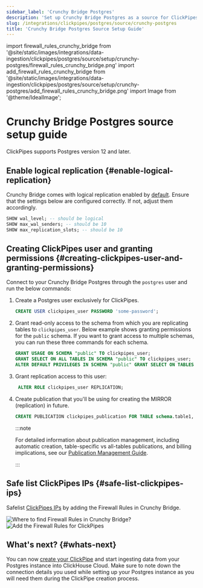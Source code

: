 ```yaml
---
sidebar_label: 'Crunchy Bridge Postgres'
description: 'Set up Crunchy Bridge Postgres as a source for ClickPipes'
slug: /integrations/clickpipes/postgres/source/crunchy-postgres
title: 'Crunchy Bridge Postgres Source Setup Guide'
---
```


import firewall_rules_crunchy_bridge from '@site/static/images/integrations/data-ingestion/clickpipes/postgres/source/setup/crunchy-postgres/firewall_rules_crunchy_bridge.png'
import add_firewall_rules_crunchy_bridge from '@site/static/images/integrations/data-ingestion/clickpipes/postgres/source/setup/crunchy-postgres/add_firewall_rules_crunchy_bridge.png'
import Image from '@theme/IdealImage';

# Crunchy Bridge Postgres source setup guide

ClickPipes supports Postgres version 12 and later.

## Enable logical replication {#enable-logical-replication}

Crunchy Bridge comes with logical replication enabled by [default](https://docs.crunchybridge.com/how-to/logical-replication). Ensure that the settings below are configured correctly. If not, adjust them accordingly.

```sql
SHOW wal_level; -- should be logical
SHOW max_wal_senders; -- should be 10
SHOW max_replication_slots; -- should be 10
```

## Creating ClickPipes user and granting permissions {#creating-clickpipes-user-and-granting-permissions}

Connect to your Crunchy Bridge Postgres through the `postgres` user and run the below commands:

1. Create a Postgres user exclusively for ClickPipes.

    ```sql
    CREATE USER clickpipes_user PASSWORD 'some-password';
    ```

2. Grant read-only access to the schema from which you are replicating tables to `clickpipes_user`. Below example shows granting permissions for the `public` schema. If you want to grant access to multiple schemas, you can run these three commands for each schema.

    ```sql
    GRANT USAGE ON SCHEMA "public" TO clickpipes_user;
    GRANT SELECT ON ALL TABLES IN SCHEMA "public" TO clickpipes_user;
    ALTER DEFAULT PRIVILEGES IN SCHEMA "public" GRANT SELECT ON TABLES TO clickpipes_user;
    ```

3. Grant replication access to this user:

    ```sql
     ALTER ROLE clickpipes_user REPLICATION;
    ```

4. Create publication that you'll be using for creating the MIRROR (replication) in future.

    ```sql
    CREATE PUBLICATION clickpipes_publication FOR TABLE schema.table1, schema.table2;
    ```

    :::note

    For detailed information about publication management, including automatic creation, table-specific vs all-tables publications, and billing implications, see our [Publication Management Guide](./publication-management.md).

    :::

## Safe list ClickPipes IPs {#safe-list-clickpipes-ips}

Safelist [ClickPipes IPs](../../index.md#list-of-static-ips) by adding the Firewall Rules in Crunchy Bridge.

<Image size="lg" img={firewall_rules_crunchy_bridge} alt="Where to find Firewall Rules in Crunchy Bridge?" border/>

<Image size="lg" img={add_firewall_rules_crunchy_bridge} alt="Add the Firewall Rules for ClickPipes" border/>

## What's next? {#whats-next}

You can now [create your ClickPipe](../index.md) and start ingesting data from your Postgres instance into ClickHouse Cloud.
Make sure to note down the connection details you used while setting up your Postgres instance as you will need them during the ClickPipe creation process.
